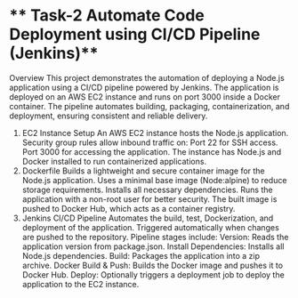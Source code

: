 # ** Task-2 Automate Code Deployment using CI/CD Pipeline (Jenkins)**

Overview
This project demonstrates the automation of deploying a Node.js application using a CI/CD pipeline powered by Jenkins.
The application is deployed on an AWS EC2 instance and runs on port 3000 inside a Docker container.
The pipeline automates building, packaging, containerization, and deployment, ensuring consistent and reliable delivery.

1. EC2 Instance Setup
   An AWS EC2 instance hosts the Node.js application.
   Security group rules allow inbound traffic on:
   Port 22 for SSH access.
   Port 3000 for accessing the application.
   The instance has Node.js and Docker installed to run containerized applications.
2. Dockerfile
   Builds a lightweight and secure container image for the Node.js application.
   Uses a minimal base image (Node:alpine) to reduce storage requirements.
   Installs all necessary dependencies.
   Runs the application with a non-root user for better security.
   The built image is pushed to Docker Hub, which acts as a container registry.
3. Jenkins CI/CD Pipeline
   Automates the build, test, Dockerization, and deployment of the application.
   Triggered automatically when changes are pushed to the repository.
   Pipeline stages include:
   Version: Reads the application version from package.json.
   Install Dependencies: Installs all Node.js dependencies.
   Build: Packages the application into a zip archive.
   Docker Build & Push: Builds the Docker image and pushes it to Docker Hub.
   Deploy: Optionally triggers a deployment job to deploy the application to the EC2 instance.
